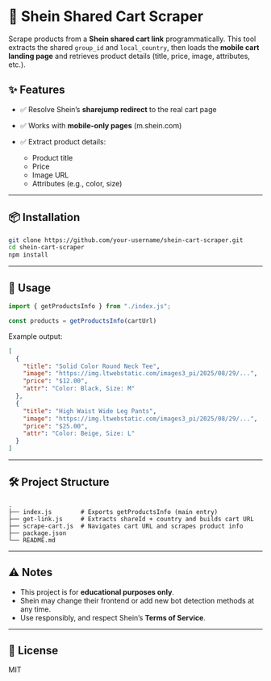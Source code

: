 # 🛒 Shein Shared Cart Scraper

Scrape products from a **Shein shared cart link** programmatically.
This tool extracts the shared `group_id` and `local_country`, then loads the **mobile cart landing page** and retrieves product details (title, price, image, attributes, etc.).

## ✨ Features

* ✅ Resolve Shein’s **sharejump redirect** to the real cart page
* ✅ Works with **mobile-only pages** (m.shein.com)
* ✅ Extract product details:

  * Product title
  * Price
  * Image URL
  * Attributes (e.g., color, size)

---

## 📦 Installation

```bash
git clone https://github.com/your-username/shein-cart-scraper.git
cd shein-cart-scraper
npm install
```

---

## 🚀 Usage

```js
import { getProductsInfo } from "./index.js";

const products = getProductsInfo(cartUrl)
```

Example output:

```json
[
  {
    "title": "Solid Color Round Neck Tee",
    "image": "https://img.ltwebstatic.com/images3_pi/2025/08/29/...",
    "price": "$12.00",
    "attr": "Color: Black, Size: M"
  },
  {
    "title": "High Waist Wide Leg Pants",
    "image": "https://img.ltwebstatic.com/images3_pi/2025/08/29/...",
    "price": "$25.00",
    "attr": "Color: Beige, Size: L"
  }
]
```

---

## 🛠️ Project Structure

```
.
├── index.js        # Exports getProductsInfo (main entry)
├── get-link.js     # Extracts shareId + country and builds cart URL
├── scrape-cart.js  # Navigates cart URL and scrapes product info
├── package.json
└── README.md
```

---

## ⚠️ Notes

* This project is for **educational purposes only**.
* Shein may change their frontend or add new bot detection methods at any time.
* Use responsibly, and respect Shein’s **Terms of Service**.

---

## 📜 License

MIT

